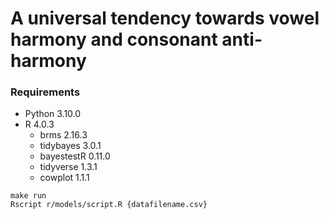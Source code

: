 # A universal tendency towards vowel harmony and consonant anti-harmony


### Requirements

- Python 3.10.0
- R 4.0.3
  - brms 2.16.3
  - tidybayes 3.0.1
  - bayestestR 0.11.0
  - tidyverse 1.3.1
  - cowplot 1.1.1

```
make run
Rscript r/models/script.R {datafilename.csv}
```


<!-- #### To download the data

```
make download_panphon
make download_northeuralex
```


#### To generate the count and similarity data

```
make run
```


#### To run the models

```
make run_nc_model
make run_feat_model
make run_fam_nc_model
make run_fam_feat_model
```


#### To generate plots

```
make figures
```


#### To run hypothesis tests

```
make hypothesis
``` -->
